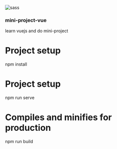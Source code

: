 ![sass](https://user-images.githubusercontent.com/59051643/124556561-459f7d80-dded-11eb-966f-ea78b2c06206.PNG)
### mini-project-vue
learn vuejs and do mini-project
# Project setup
npm install
# Project setup
npm run serve
# Compiles and minifies for production
npm run build
